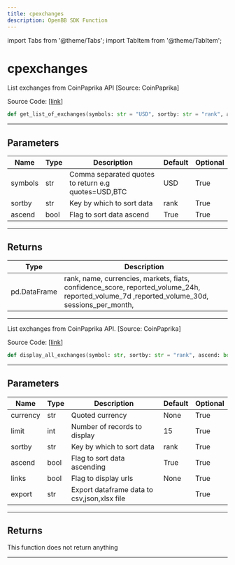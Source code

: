 ```yaml
---
title: cpexchanges
description: OpenBB SDK Function
---
```


import Tabs from '@theme/Tabs';
import TabItem from '@theme/TabItem';

# cpexchanges

<Tabs>
<TabItem value="model" label="Model" default>

List exchanges from CoinPaprika API [Source: CoinPaprika]

Source Code: [[link](https://github.com/OpenBB-finance/OpenBBTerminal/tree/main/openbb_terminal/cryptocurrency/overview/coinpaprika_model.py#L265)]

```python
def get_list_of_exchanges(symbols: str = "USD", sortby: str = "rank", ascend: bool = True) -> pd.DataFrame
```

---

## Parameters

| Name | Type | Description | Default | Optional |
| ---- | ---- | ----------- | ------- | -------- |
| symbols | str | Comma separated quotes to return e.g quotes=USD,BTC | USD | True |
| sortby | str | Key by which to sort data | rank | True |
| ascend | bool | Flag to sort data ascend | True | True |


---

## Returns

| Type | Description |
| ---- | ----------- |
| pd.DataFrame | rank, name, currencies, markets, fiats, confidence_score, reported_volume_24h,<br/>reported_volume_7d ,reported_volume_30d, sessions_per_month, |
---



</TabItem>
<TabItem value="view" label="View">

List exchanges from CoinPaprika API. [Source: CoinPaprika]

Source Code: [[link](https://github.com/OpenBB-finance/OpenBBTerminal/tree/main/openbb_terminal/cryptocurrency/overview/coinpaprika_view.py#L213)]

```python
def display_all_exchanges(symbol: str, sortby: str = "rank", ascend: bool = True, limit: int = 15, export: str = "") -> None
```

---

## Parameters

| Name | Type | Description | Default | Optional |
| ---- | ---- | ----------- | ------- | -------- |
| currency | str | Quoted currency | None | True |
| limit | int | Number of records to display | 15 | True |
| sortby | str | Key by which to sort data | rank | True |
| ascend | bool | Flag to sort data ascending | True | True |
| links | bool | Flag to display urls | None | True |
| export | str | Export dataframe data to csv,json,xlsx file |  | True |


---

## Returns

This function does not return anything

---



</TabItem>
</Tabs>